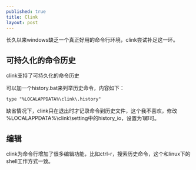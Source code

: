 ```yaml
---
published: true
title: Clink
layout: post
---
```


长久以来windows缺乏一个真正好用的命令行环境，clink尝试补足这一环。

## 可持久化的命令历史
clink支持了可持久化的命令历史

可以加一个history.bat来列举历史命令，内容如下：

```
type "%LOCALAPPDATA%\clink\.history"
```

缺省情况下，clink只在退出时才记录命令到历史文件，这个我不喜欢，修改 %LOCALAPPDATA%\clink\setting中的history_io，设置为1即可。

## 编辑

clink为命令行增加了很多编辑功能，比如ctrl-r，搜索历史命令，这个和linux下的shell工作方式一致。


